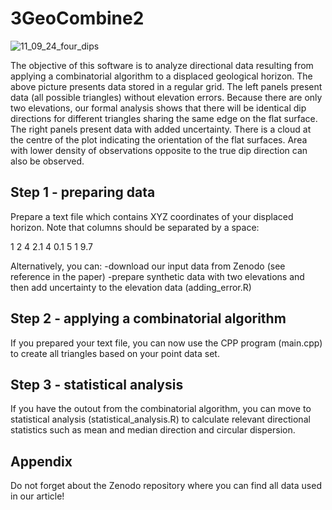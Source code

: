 # 3GeoCombine2
![11_09_24_four_dips](https://github.com/user-attachments/assets/87e31f1f-a98d-4861-83af-62805aa22317)

The objective of this software is to analyze directional data resulting from applying a combinatorial algorithm to a displaced geological horizon. The above picture presents data stored in a regular grid. The left panels present data (all possible triangles) without elevation errors. Because there are only two elevations, our formal analysis shows that there will be identical dip directions for different triangles sharing the same edge on the flat surface. The right panels present data with added uncertainty. There is a cloud at the centre of the plot indicating the orientation of the flat surfaces. Area with lower density of observations opposite to the true dip direction can also be observed.

## Step 1 - preparing data

Prepare a text file which contains XYZ coordinates of your displaced horizon. Note that columns should be separated by a space:

1 2 4 
2.1 4 0.1
5 1 9.7

Alternatively, you can:
-download our input data from Zenodo (see reference in the paper)
-prepare synthetic data with two elevations and then add uncertainty to the elevation data (adding_error.R)

## Step 2 - applying a combinatorial algorithm

If you prepared your text file, you can now use the CPP program (main.cpp) to create all triangles based on your point data set.

## Step 3 - statistical analysis

If you have the outout from the combinatorial algorithm, you can move to statistical analysis (statistical_analysis.R) to calculate relevant directional statistics such as mean and median direction and circular dispersion.

## Appendix

Do not forget about the Zenodo repository where you can find all data used in our article!
